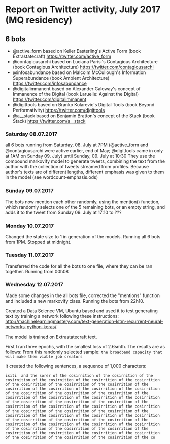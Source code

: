 # Report on Twitter activity, July 2017 (MQ residency)

## 6 bots
 - @active_form based on Keller Easterling's Active Form (book Extrastatecraft) https://twitter.com/active_form
 - @contagiousarchi based on Luciana Parisi's Contagious Architecture (book Contagious Architecture) https://twitter.com/contagiousarchi
 - @infosabundance based on Malcolm McCullough's Information Superabundance (book Ambient Architecture) https://twitter.com/infosabundance
 - @digitalimmanent based on Alexander Galoway's concept of Immanence of the Digital (book Laruelle: Against the Digital) https://twitter.com/digitalimmanent
 - @digittools based on Branko Kolarevic's Digital Tools (book Beyond Performativity) https://twitter.com/digittools
 - @a__stack based on Benjamin Bratton's concept of the Stack (book Stack) https://twitter.com/a__stack

### Saturday 08.07.2017
all 6 bots running from Saturday, 08. July at 7PM (@active_form and @contagiousarchi were active earlier, end of May; @digittools came in only at 1AM on Sunday 09. July) until Sunday, 09. July at 10:30
They use the compound markovify model to generate tweets, combining the text from the author with the collection of tweets streamed from profiles. Because author's texts are of different lengths, different emphasis was given to them in the model (see wordcount-emphasis.ods)

### Sunday 09.07.2017
The bots now mention each other randomly, using the mention() function, which randomly selects one of the 5 remaining bots, or an empty string, and adds it to the tweet
from Sunday 09. July at 17:10 to ???

### Monday 10.07.2017
Changed the state size to 1 in generation of the models. Running all 6 bots from 1PM. Stopped at midnight.

### Tuesday 11.07.2017
Transferred the code for all the bots to one file, where they can be ran together. Running from 00h08

### Wednesday 12.07.2017
Made some changes in the all bots file, corrected the "mentions" function and included a new markovify class. Running the bots from 22h10.

Created a Data Science VM, Ubuntu based and used it to test generating text by training a network following these instructions: http://machinelearningmastery.com/text-generation-lstm-recurrent-neural-networks-python-keras/

The model is trained on Extrastatecraft text.

First I ran three epochs, with the smallest loss of 2.6smth. The results are as follows:
From this randomly selected sample: `the broadband capacity that will make them viable job creators`

It created the following sentences, a sequence of 1,000 characters:

`isiti  and the sorer of the cosirnition of the cosirnition of the cosirnition of the cosirnition of the cosirrition of the cosirrition of the cosirrition of the cosirrition of the cosirrition of the cosirrition of the cosirrition of the cosirrition of the cosirrition of the cosirrition of the cosirrition of the cosirrition of the cosirrition of the cosirrition of the cosirrition of the cosirrition of the cosirrition of the cosirrition of the cosirrition of the cosirrition of the cosirrition of the cosirrition of the cosirrition of the cosirrition of the cosirrition of the cosirrition of the cosirrition of the cosirrition of the cosirrition of the cosirrition of the cosirrition of the cosirrition of the cosirrition of the cosirrition of the cosirrition of the cosirrition of the cosirrition of the cosirrition of the cosirrition of the cosirrition of the cosirrition of the cosirrition of the cosirrition of the cosirrition of the cosirrition of the cosirrition of the cosirrition of the co`
